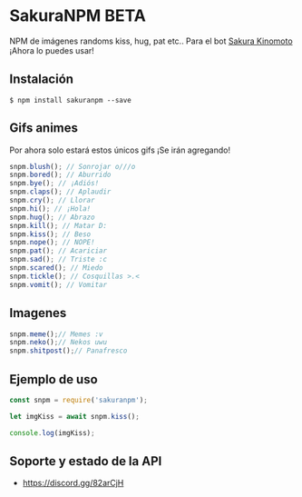 SakuraNPM BETA
=================

NPM de imágenes randoms kiss, hug, pat etc.. Para el bot [Sakura Kinomoto](https://top.gg/bot/675507591907901467)
¡Ahora lo puedes usar!

Instalación
-----------

```
$ npm install sakuranpm --save
```

Gifs animes
----
Por ahora solo estará estos únicos gifs ¡Se irán agregando!
```js
snpm.blush(); // Sonrojar o///o
snpm.bored(); // Aburrido
snpm.bye(); // ¡Adiós!
snpm.claps(); // Aplaudir
snpm.cry(); // Llorar
snpm.hi(); // ¡Hola!
snpm.hug(); // Abrazo
snpm.kill(); // Matar D:
snpm.kiss(); // Beso
snpm.nope(); // NOPE!
snpm.pat(); // Acariciar
snpm.sad(); // Triste :c
snpm.scared(); // Miedo
snpm.tickle(); // Cosquillas >.<
snpm.vomit(); // Vomitar
```
Imagenes
----
```js
snpm.meme();// Memes :v
snpm.neko();// Nekos uwu
snpm.shitpost();// Panafresco 
```

Ejemplo de uso
----
```js
const snpm = require('sakuranpm');

let imgKiss = await snpm.kiss();

console.log(imgKiss);
```

Soporte y estado de la API
----
- https://discord.gg/82arCjH